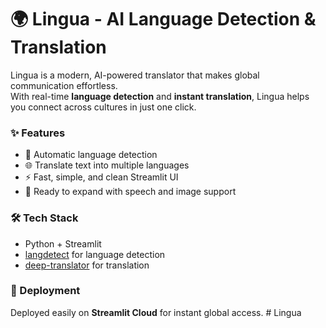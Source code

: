 # 🌍 Lingua - AI Language Detection & Translation

Lingua is a modern, AI-powered translator that makes global communication effortless.  
With real-time **language detection** and **instant translation**, Lingua helps you connect across cultures in just one click.

### ✨ Features
- 🔎 Automatic language detection  
- 🌐 Translate text into multiple languages  
- ⚡ Fast, simple, and clean Streamlit UI  
- 🚀 Ready to expand with speech and image support  

### 🛠️ Tech Stack
- Python + Streamlit  
- [langdetect](https://pypi.org/project/langdetect/) for language detection  
- [deep-translator](https://pypi.org/project/deep-translator/) for translation  

### 🚀 Deployment
Deployed easily on **Streamlit Cloud** for instant global access.
#   L i n g u a  
 